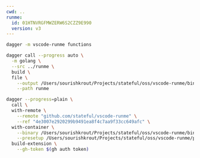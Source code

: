 ```yaml
---
cwd: ..
runme:
  id: 01HTNVRGFMWZERW6S2CZZ9E990
  version: v3
---
```


```sh {"id":"01HTNVRK3AJ2AT8M24TA996RCJ"}
dagger -m vscode-runme functions
```

```sh {"id":"01HTQBSZTS5M1HP3GGP4T99PT0","name":"build-binary","terminalRows":"28"}
dagger call --progress auto \
  -m golang \
  --src ../runme \
  build \
  file \
    --output /Users/sourishkrout/Projects/stateful/oss/vscode-runme/bin/runme \
    --path runme
```

```sh {"id":"01HTNZBARHB97RPQPCVQZ7PNRN","name":"build-extension","terminalRows":"25"}
dagger --progress=plain \
  call \
  with-remote \
    --remote "github.com/stateful/vscode-runme" \
    --ref "4e3007e2920299b9491ea8f4c7aa9f33cc649afc" \
  with-container \
    --binary /Users/sourishkrout/Projects/stateful/oss/vscode-runme/bin/runme \
    --presetup /Users/sourishkrout/Projects/stateful/oss/vscode-runme/presetup.sh \
  build-extension \
    --gh-token $(gh auth token)
```
